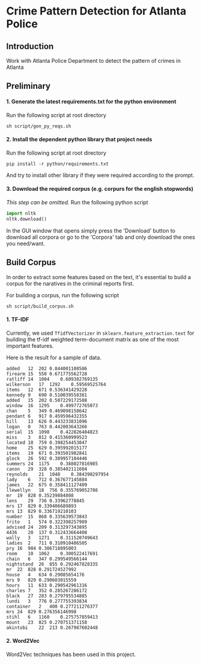 Crime Pattern Detection for Atlanta Police
===

Introduction
---
Work with Atlanta Police Department to detect the pattern of crimes in Atlanta

Preliminary
---

#### 1. Generate the latest requirements.txt for the python environment
Run the following script at root directory
```shell
sh script/gen_py_reqs.sh
```

#### 2. Install the dependent python library that project needs
Run the following script at root directory
```shell
pip install -r python/requirements.txt
```
And try to install other library if they were required according to the prompt.

#### 3. Download the required corpus (e.g. corpurs for the english stopwords)
*This step can be omitted.*
Run the following python script
```python
import nltk
nltk.download()
```
In the GUI window that opens simply press the 'Download' button to download all corpora or go to the 'Corpora' tab and only download the ones you need/want.

Build Corpus
---
In order to extract some features based on the text, it's essential to build a corpus for the naratives in the criminal reports first. 

For building a corpus, run the following script
```shell
sh script/build_corpus.sh
```
#### 1. TF-IDF
Currently, we used `TfidfVectorizer` in `sklearn.feature_extraction.text` for building the tf-idf weighted term-document matrix as one of the most important features.

Here is the result for a sample of data.
```csv
added	12	202	0.844001108586
firearm	15	550	0.671775562728
ratliff	14	1004	0.609382769135
wilkerson	17	1292	0.59569525764
items	12	671	0.536341429228
kennedy	9	690	0.510039558381
added	15	202	0.507229172588
window	16	1295	0.499772765073
chan	5	349	0.469098158642
pendant	6	917	0.459596432355
hill	13	626	0.443233831096
logan	0	763	0.442003643266
serial	15	1098	0.422826484823
miss	3	812	0.415360999523
located	10	759	0.398254453047
home	25	629	0.395992015177
items	19	671	0.393501982841
glock	26	592	0.389957104446
summers	24	1175	0.388027816985
canon	29	328	0.385402111604
reynolds	21	1048	0.384390297954
lady	6	712	0.367677145884
james	22	675	0.358411127409
llewellyn	18	756	0.355769052786
mr	19	828	0.35239884808
lens	29	736	0.33962778845
mrs	17	829	0.339406689893
mrs	13	829	0.336719210103
number	15	868	0.335639573843
frito	1	574	0.322398257989
advised	24	209	0.313297343895
4436	20	137	0.312433664408
wally	3	1271	0.311520749643
ladies	2	711	0.310910486505
pry	16	984	0.306718895003
room	10	1062	0.300522417691
chain	6	347	0.299549566144
nightstand	26	855	0.292467828335
mr	22	828	0.291724527992
house	4	634	0.29085654176
mrs	9	829	0.290603015559
hours	11	633	0.290542961316
charles	7	352	0.285267286172
black	27	283	0.279795534885
lundi	3	776	0.277755393834
container	2	400	0.277211276377
mrs	24	829	0.276356146998
stihl	6	1160	0.275757859413
mount	23	825	0.270751371158
akintobi	22	213	0.267987602448
```

#### 2. Word2Vec
Word2Vec techniques has been used in this project.






